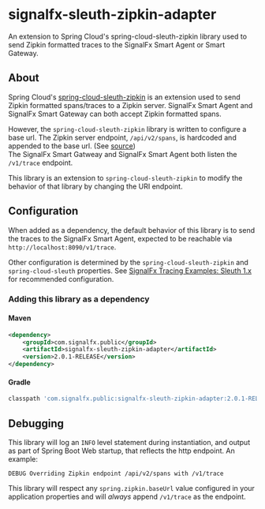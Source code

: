 # signalfx-sleuth-zipkin-adapter
An extension to Spring Cloud's spring-cloud-sleuth-zipkin library used to send 
Zipkin formatted traces to the SignalFx Smart Agent or Smart Gateway.

## About

Spring Cloud's [spring-cloud-sleuth-zipkin](https://github.com/spring-cloud/spring-cloud-sleuth#sleuth-with-zipkin-via-http) 
is an extension used to send Zipkin formatted spans/traces to a Zipkin server. 
SignalFx Smart Agent and SignalFx Smart Gateway can both accept Zipkin 
formatted spans. 

However, the `spring-cloud-sleuth-zipkin` library is written to configure a 
base url. The Zipkin server endpoint, `/api/v2/spans`, is hardcoded and appended
to the base url. (See [source](https://github.com/spring-cloud/spring-cloud-sleuth/blob/1.3.x/spring-cloud-sleuth-zipkin/src/main/java/org/springframework/cloud/sleuth/zipkin2/sender/RestTemplateSender.java#L37))  
The SignalFx Smart Gatweay and SignalFx Smart Agent both listen the `/v1/trace` 
endpoint.

This library is an extension to `spring-cloud-sleuth-zipkin` to 
modify the behavior of that library by changing the URI endpoint. 

## Configuration

When added as a dependency, the default behavior of this library is to send the traces to the SignalFx Smart
Agent, expected to be reachable via `http://localhost:8090/v1/trace`.  

Other configuration is determined by the `spring-cloud-sleuth-zipkin` and 
`spring-cloud-sleuth` properties.  See [SignalFx Tracing Examples: Sleuth 1.x]()
for recommended configuration. 

### Adding this library as a dependency

#### Maven

```xml
<dependency>
    <groupId>com.signalfx.public</groupId>
    <artifactId>signalfx-sleuth-zipkin-adapter</artifactId>
    <version>2.0.1-RELEASE</version>
</dependency>
```

#### Gradle

```gradle
classpath 'com.signalfx.public:signalfx-sleuth-zipkin-adapter:2.0.1-RELEASE'
```

## Debugging

This library will log an `INFO` level statement during instantiation, and output
as part of Spring Boot Web startup, that reflects the http endpoint. An example: 
```
DEBUG Overriding Zipkin endpoint /api/v2/spans with /v1/trace
```

This library will respect any `spring.zipkin.baseUrl` value configured in your
application properties and will _always_ append `/v1/trace` as the endpoint. 